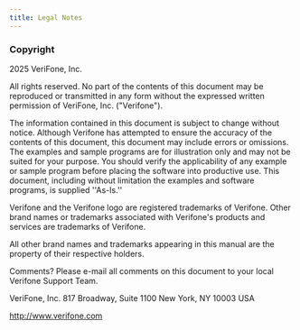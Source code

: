 ```yaml
---
title: Legal Notes
---
```


### Copyright

2025 VeriFone, Inc.

All rights reserved. No part of the contents of this document may be reproduced or transmitted in any form without the expressed written permission of VeriFone, Inc. ("Verifone").

The information contained in this document is subject to change without notice. Although Verifone has attempted to ensure the accuracy of the contents of this document, this document may include errors or omissions. The examples and sample programs are for illustration only and may not be suited for your purpose. You should verify the applicability of any example or sample program before placing the software into productive use. This document, including without limitation the examples and software programs, is supplied \'\'As-Is.\'\'

Verifone and the Verifone logo are registered trademarks of Verifone. Other brand names or trademarks associated with Verifone's products and services are trademarks of Verifone.

All other brand names and trademarks appearing in this manual are the property of their respective holders.

Comments? Please e-mail all comments on this document to your local Verifone Support Team.

VeriFone, Inc.
817 Broadway, Suite 1100
New York, NY 10003 USA

<a href="http://www.verifone.com">http://www.verifone.com</a>
